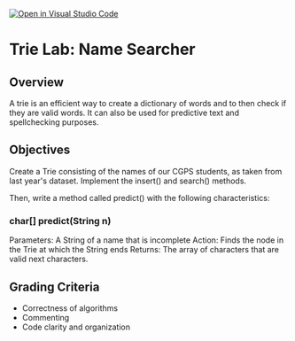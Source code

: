 [![Open in Visual Studio Code](https://classroom.github.com/assets/open-in-vscode-718a45dd9cf7e7f842a935f5ebbe5719a5e09af4491e668f4dbf3b35d5cca122.svg)](https://classroom.github.com/online_ide?assignment_repo_id=14079434&assignment_repo_type=AssignmentRepo)
# Trie Lab: Name Searcher

## Overview
A trie is an efficient way to create a dictionary of words and to then check if they are valid words. It can also be used for predictive text and spellchecking purposes. 

## Objectives
Create a Trie consisting of the names of our CGPS students, as taken from last year's dataset. Implement the insert() and search() methods.

Then, write a method called predict() with the following characteristics:

### char[] predict(String n)
Parameters: A String of a name that is incomplete
Action: Finds the node in the Trie at which the String ends
Returns: The array of characters that are valid next characters.

## Grading Criteria
- Correctness of algorithms
- Commenting
- Code clarity and organization
